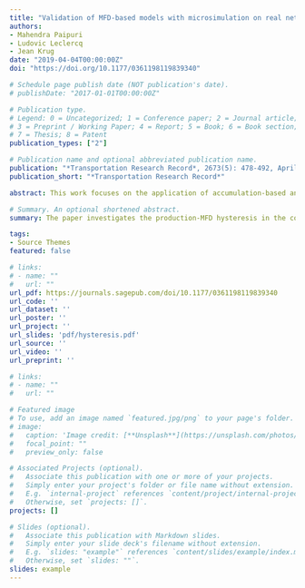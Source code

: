 ```yaml
---
title: "Validation of MFD-based models with microsimulation on real networks: Importance of production hysteresis and trip length estimation"
authors: 
- Mahendra Paipuri
- Ludovic Leclercq
- Jean Krug
date: "2019-04-04T00:00:00Z"
doi: "https://doi.org/10.1177/0361198119839340"

# Schedule page publish date (NOT publication's date).
# publishDate: "2017-01-01T00:00:00Z"

# Publication type.
# Legend: 0 = Uncategorized; 1 = Conference paper; 2 = Journal article;
# 3 = Preprint / Working Paper; 4 = Report; 5 = Book; 6 = Book section;
# 7 = Thesis; 8 = Patent
publication_types: ["2"]

# Publication name and optional abbreviated publication name.
publication: "*Transportation Research Record*, 2673(5): 478-492, April 2019"
publication_short: "*Transportation Research Record*"

abstract: This work focuses on the application of accumulation-based and trip-based macroscopic fundamental diagrams (MFD) approaches to real transportation networks and discusses the calibration of the MFD shape and trip lengths estimation using a thorough validation of the network dynamics with microsimulation data. This work not only investigates a classical unimodal approach to fit the production MFD, but also a bimodal MFD curve. Different methods of calibrating trip lengths in the reservoir are introduced to study the influence of trip lengths estimation on the accuracy of MFD models. MFD models are validated against microsimulations that are carried out using real origin–destination (OD) matrix and demand estimated from the data of Lyon city in France. The proposed bimodal production MFD curve captures the hysteresis in the production MFD to a good extent. Subsequently, it is shown that the refined description of trip lengths gives more accurate estimates of accumulation evolution for the trip-based approach. Finally, a case is presented with a modified OD matrix to study the effect of OD matrix changes on accuracy of MFD simulations.

# Summary. An optional shortened abstract.
summary: The paper investigates the production-MFD hysteresis in the context of MFD-based models using real network. 

tags:
- Source Themes
featured: false

# links:
# - name: ""
#   url: ""
url_pdf: https://journals.sagepub.com/doi/10.1177/0361198119839340
url_code: ''
url_dataset: ''
url_poster: ''
url_project: ''
url_slides: 'pdf/hysteresis.pdf'
url_source: ''
url_video: ''
url_preprint: ''

# links:
# - name: ""
#   url: ""

# Featured image
# To use, add an image named `featured.jpg/png` to your page's folder. 
# image:
#   caption: 'Image credit: [**Unsplash**](https://unsplash.com/photos/jdD8gXaTZsc)'
#   focal_point: ""
#   preview_only: false

# Associated Projects (optional).
#   Associate this publication with one or more of your projects.
#   Simply enter your project's folder or file name without extension.
#   E.g. `internal-project` references `content/project/internal-project/index.md`.
#   Otherwise, set `projects: []`.
projects: []

# Slides (optional).
#   Associate this publication with Markdown slides.
#   Simply enter your slide deck's filename without extension.
#   E.g. `slides: "example"` references `content/slides/example/index.md`.
#   Otherwise, set `slides: ""`.
slides: example
---
```

